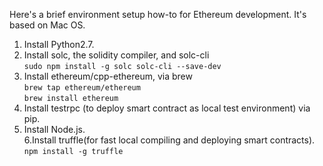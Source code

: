 Here's a brief environment setup how-to for Ethereum development. It's based on Mac OS.   
1. Install Python2.7.     
2. Install solc, the solidity compiler, and solc-cli   
`sudo npm install -g solc solc-cli --save-dev`  
3. Install ethereum/cpp-ethereum, via brew  
`brew tap ethereum/ethereum`  
`brew install ethereum`  
4. Install testrpc (to deploy smart contract as local test environment) via pip.      
5. Install Node.js.    
6.Install truffle(for fast local compiling and deploying smart contracts).    
`npm install -g truffle`  






